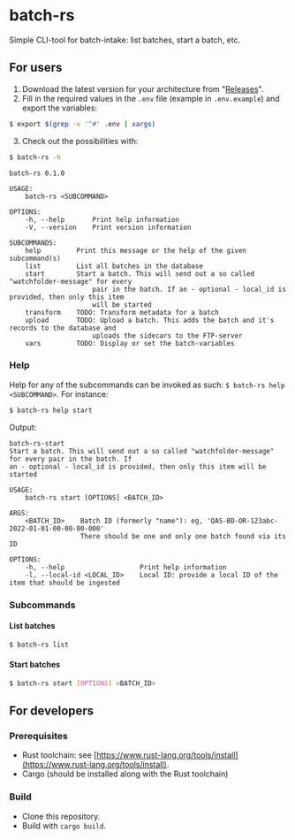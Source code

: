 # batch-rs

Simple CLI-tool for batch-intake: list batches, start a batch, etc.

## For users

1. Download the latest version for your architecture from "[Releases](https://github.com/viaacode/batch-rs/releases)".
2. Fill in the required values in the `.env` file (example in `.env.example`) and export the variables:

  ```bash
  $ export $(grep -v '^#' .env | xargs)
  ```

3. Check out the possibilities with:

  ```bash
  $ batch-rs -h
  ```

  ```
  batch-rs 0.1.0

  USAGE:
      batch-rs <SUBCOMMAND>

  OPTIONS:
      -h, --help       Print help information
      -V, --version    Print version information

  SUBCOMMANDS:
      help         Print this message or the help of the given subcommand(s)
      list         List all batches in the database
      start        Start a batch. This will send out a so called "watchfolder-message" for every
                       pair in the batch. If an - optional - local_id is provided, then only this item
                       will be started
      transform    TODO: Transform metadata for a batch
      upload       TODO: Upload a batch. This adds the batch and it's records to the database and
                       uploads the sidecars to the FTP-server
      vars         TODO: Display or set the batch-variables
  ```

### Help

Help for any of the subcommands can be invoked as such: `$ batch-rs help <SUBCOMMAND>`. For instance:

```bash
$ batch-rs help start
```

Output:

```
batch-rs-start
Start a batch. This will send out a so called "watchfolder-message" for every pair in the batch. If
an - optional - local_id is provided, then only this item will be started

USAGE:
    batch-rs start [OPTIONS] <BATCH_ID>

ARGS:
    <BATCH_ID>    Batch ID (formerly "name"): eg, 'QAS-BD-OR-123abc-2022-01-01-00-00-00-000'
                  There should be one and only one batch found via its ID

OPTIONS:
    -h, --help                   Print help information
    -l, --local-id <LOCAL_ID>    Local ID: provide a local ID of the item that should be ingested

```

### Subcommands

#### List batches

```bash
$ batch-rs list
```

#### Start batches

```bash
$ batch-rs start [OPTIONS] <BATCH_ID>
```

## For developers

### Prerequisites

- Rust toolchain: see [https://www.rust-lang.org/tools/install](https://www.rust-lang.org/tools/install).
- Cargo (should be installed along with the Rust toolchain)

### Build

- Clone this repository.
- Build with `cargo build`.

